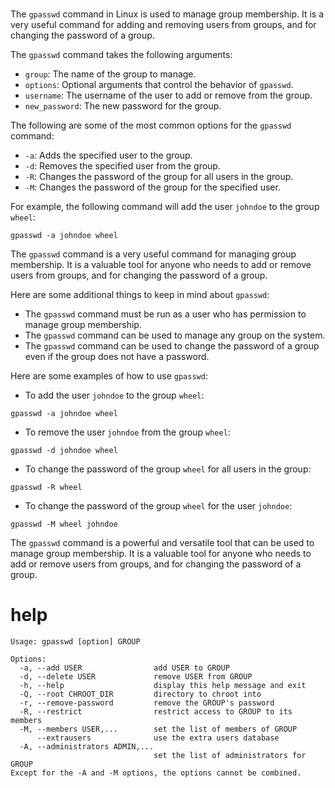 # 

The `gpasswd` command in Linux is used to manage group membership. It is a very useful command for adding and removing users from groups, and for changing the password of a group.

The `gpasswd` command takes the following arguments:

* `group`: The name of the group to manage.
* `options`: Optional arguments that control the behavior of `gpasswd`.
* `username`: The username of the user to add or remove from the group.
* `new_password`: The new password for the group.

The following are some of the most common options for the `gpasswd` command:

* `-a`: Adds the specified user to the group.
* `-d`: Removes the specified user from the group.
* `-R`: Changes the password of the group for all users in the group.
* `-M`: Changes the password of the group for the specified user.

For example, the following command will add the user `johndoe` to the group `wheel`:

```
gpasswd -a johndoe wheel
```

The `gpasswd` command is a very useful command for managing group membership. It is a valuable tool for anyone who needs to add or remove users from groups, and for changing the password of a group.

Here are some additional things to keep in mind about `gpasswd`:

* The `gpasswd` command must be run as a user who has permission to manage group membership.
* The `gpasswd` command can be used to manage any group on the system.
* The `gpasswd` command can be used to change the password of a group even if the group does not have a password.

Here are some examples of how to use `gpasswd`:

* To add the user `johndoe` to the group `wheel`:
```
gpasswd -a johndoe wheel
```
* To remove the user `johndoe` from the group `wheel`:
```
gpasswd -d johndoe wheel
```
* To change the password of the group `wheel` for all users in the group:
```
gpasswd -R wheel
```
* To change the password of the group `wheel` for the user `johndoe`:
```
gpasswd -M wheel johndoe
```

The `gpasswd` command is a powerful and versatile tool that can be used to manage group membership. It is a valuable tool for anyone who needs to add or remove users from groups, and for changing the password of a group.

# help

```
Usage: gpasswd [option] GROUP

Options:
  -a, --add USER                add USER to GROUP
  -d, --delete USER             remove USER from GROUP
  -h, --help                    display this help message and exit
  -Q, --root CHROOT_DIR         directory to chroot into
  -r, --remove-password         remove the GROUP's password
  -R, --restrict                restrict access to GROUP to its members
  -M, --members USER,...        set the list of members of GROUP
      --extrausers              use the extra users database
  -A, --administrators ADMIN,...
                                set the list of administrators for GROUP
Except for the -A and -M options, the options cannot be combined.
```
